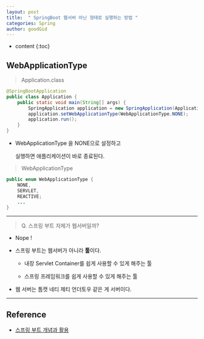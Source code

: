 ```yaml
---
layout: post
title:  " SpringBoot 웹서버 아닌 형태로 실행하는 방법 "
categories: Spring
author: goodGid
---
```

* content
{:toc}

## WebApplicationType

> Application.class

``` java
@SpringBootApplication
public class Application {
    public static void main(String[] args) {
        SpringApplication application = new SpringApplication(Application.class);
        application.setWebApplicationType(WebApplicationType.NONE);
        application.run();
    }
}
```

* WebApplicationType 을 NONE으로 설정하고

  실행하면 애플리케이션이 바로 종료된다.

> WebApplicationType

``` java
public enum WebApplicationType {
    NONE,
    SERVLET,
    REACTIVE;
    ...
}
```




---

> Q. 스프링 부트 자체가 웹서버일까?

* Nope !

* 스프링 부트는 웹서버가 아니라 **툴**이다.

  - 내장 Servlet Container를 쉽게 사용할 수 있게 해주는 툴
  
  - 스프링 프레임워크를 쉽게 사용할 수 있게 해주는 툴

* 웹 서버는 톰캣 네티 제티 언더토우 같은 게 서버이다.


---

## Reference

* [스프링 부트 개념과 활용](https://www.inflearn.com/course/%EC%8A%A4%ED%94%84%EB%A7%81%EB%B6%80%ED%8A%B8)